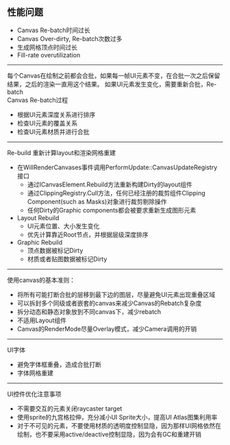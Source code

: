 ## 性能问题
+ Canvas Re-batch时间过长
+ Canvas Over-dirty, Re-batch次数过多
+ 生成网格顶点时间过长
+ Fill-rate overutilization
--------------------------------------------------------------------------------
每个Canvas在绘制之前都会合批，如果每一帧UI元素不变，在合批一次之后保留结果，之后的渲染一直用这个结果。
如果UI元素发生变化，需要重新合批，Re-batch   
Canvas Re-batch过程
+ 根据UI元素深度关系进行排序
+ 检查UI元素的覆盖关系
+ 检查UI元素材质并进行合批
--------------------------------------------------------------------------------
Re-build 重新计算layout和渲染网格重建
+ 在WillRenderCanvases事件调用PerformUpdate::CanvasUpdateRegistry接口
  * 通过ICanvasElement.Rebuild方法重新构建Dirty的layout组件
  * 通过ClippingRegistry.Cull方法，任何已经注册的裁剪组件Clipping Component(such as Masks)对象进行裁剪剔除操作
  * 任何Dirty的Graphic components都会被要求重新生成图形元素
+ Layout Rebuild
  * UI元素位置、大小发生变化
  * 优先计算靠近Root节点，并根据层级深度排序
+ Graphic Rebuild
   * 顶点数据被标记Dirty
   * 材质或者贴图数据被标记Dirty

--------------------------------------------------------------------------------
使用canvas的基本准则：
+ 将所有可能打断合批的层移到最下边的图层，尽量避免UI元素出现重叠区域
+ 可以拆封多个同级或者嵌套的canvas来减少Canvas的Rebatch复杂度
+ 拆分动态和静态对象放到不同canvas下，减少rebatch
+ 不适用Layout组件
+ Canvas的RenderMode尽量Overlay模式，减少Camera调用的开销

--------------------------------------------------------------------------------
UI字体
+ 避免字体框重叠，造成合批打断
+ 字体网格重建

--------------------------------------------------------------------------------
UI控件优化注意事项
+ 不需要交互的元素关闭raycaster target
+ 使用sprite的九宫格拉伸，充分减小UI Sprite大小，提高UI Atlas图集利用率
+ 对于不可见的元素，不要使用材质的透明度控制显隐，因为那样UI网格依然在绘制，也不要采用active/deactive控制显隐，因为会有GC和重建开销
